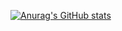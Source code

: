 [![Anurag's GitHub stats](https://github-readme-stats.vercel.app/api?username=SmiVan&count_private=true&theme=midnight-purple&show_icons=true&include_all_commits=true)](https://github.com/anuraghazra/github-readme-stats)

<!--[![Top Langs](https://github-readme-stats.vercel.app/api/top-langs/?username=SmiVan&layout=compact&langs_count=8&count_private=true&theme=midnight-purple)](https://github.com/anuraghazra/github-readme-stats)-->

<!--
**SmiVan/SmiVan** is a ✨ _special_ ✨ repository because its `README.md` (this file) appears on your GitHub profile.

Here are some ideas to get you started:

- 🔭 I’m currently working on ...
- 🌱 I’m currently learning ...
- 👯 I’m looking to collaborate on ...
- 🤔 I’m looking for help with ...
- 💬 Ask me about ...
- 📫 How to reach me: ...
- 😄 Pronouns: ...
- ⚡ Fun fact: ...
-->
